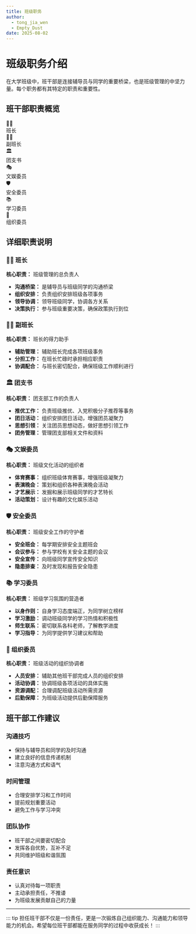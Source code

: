 ```yaml
---
title: 班级职务
author:
  - tong_jia_wen
  - Empty_Dust
date: 2025-08-02
---
```


# 班级职务介绍

在大学班级中，班干部是连接辅导员与同学的重要桥梁，也是班级管理的中坚力量。每个职务都有其特定的职责和重要性。

## 班干部职责概览

<div class="innenu-grid">
  <div class="innenu-grid-item">
    <div class="innenu-grid-icon">👨‍💼</div>
    <div class="innenu-grid-text">班长</div>
  </div>
  <div class="innenu-grid-item">
    <div class="innenu-grid-icon">👨‍💻</div>
    <div class="innenu-grid-text">副班长</div>
  </div>
  <div class="innenu-grid-item">
    <div class="innenu-grid-icon">🏛️</div>
    <div class="innenu-grid-text">团支书</div>
  </div>
  <div class="innenu-grid-item">
    <div class="innenu-grid-icon">🎭</div>
    <div class="innenu-grid-text">文娱委员</div>
  </div>
  <div class="innenu-grid-item">
    <div class="innenu-grid-icon">🛡️</div>
    <div class="innenu-grid-text">安全委员</div>
  </div>
  <div class="innenu-grid-item">
    <div class="innenu-grid-icon">📚</div>
    <div class="innenu-grid-text">学习委员</div>
  </div>
  <div class="innenu-grid-item">
    <div class="innenu-grid-icon">👥</div>
    <div class="innenu-grid-text">组织委员</div>
  </div>
</div>

## 详细职责说明

### 👨‍💼 班长

**核心职责：** 班级管理的总负责人

- **沟通桥梁：** 是辅导员与班级同学的沟通桥梁
- **组织安排：** 负责组织安排班级各项事务
- **领导协调：** 领导班级同学，协调各方关系
- **决策执行：** 参与班级重要决策，确保政策执行到位

### 👨‍💻 副班长

**核心职责：** 班长的得力助手

- **辅助管理：** 辅助班长完成各项班级事务
- **分担工作：** 在班长忙碌时承担相应职责
- **协调配合：** 与班长密切配合，确保班级工作顺利进行

### 🏛️ 团支书

**核心职责：** 团支部工作的负责人

- **推优工作：** 负责班级推优、入党积极分子推荐等事务
- **团日活动：** 组织安排团日活动，增强团员凝聚力
- **思想引领：** 关注团员思想动态，做好思想引领工作
- **团务管理：** 管理团支部相关文件和资料

### 🎭 文娱委员

**核心职责：** 班级文化活动的组织者

- **体育赛事：** 组织班级体育赛事，增强班级凝聚力
- **表演晚会：** 策划和组织各种表演晚会活动
- **才艺展示：** 发掘和展示班级同学的才艺特长
- **活动策划：** 设计有趣的文化娱乐活动

### 🛡️ 安全委员

**核心职责：** 班级安全工作的守护者

- **安全班会：** 每学期安排安全主题班会
- **会议参与：** 参与学校有关安全主题的会议
- **安全宣传：** 向班级同学宣传安全知识
- **隐患排查：** 及时发现和报告安全隐患

### 📚 学习委员

**核心职责：** 班级学习氛围的营造者

- **以身作则：** 自身学习态度端正，为同学树立榜样
- **学习激励：** 调动班级同学的学习热情和积极性
- **师生联系：** 密切联系各科老师，了解教学进度
- **学习指导：** 为同学提供学习建议和帮助

### 👥 组织委员

**核心职责：** 班级活动的组织协调者

- **人员安排：** 辅助其他班干部完成人员的组织安排
- **活动协调：** 协调班级各项活动的具体实施
- **资源调配：** 合理调配班级活动所需资源
- **后勤保障：** 为班级活动提供后勤保障服务

## 班干部工作建议

### 沟通技巧

- 保持与辅导员和同学的及时沟通
- 建立良好的信息传递机制
- 注意沟通方式和语气

### 时间管理

- 合理安排学习和工作时间
- 提前规划重要活动
- 避免工作与学习冲突

### 团队协作

- 班干部之间要密切配合
- 发挥各自优势，互补不足
- 共同维护班级和谐氛围

### 责任意识

- 认真对待每一项职责
- 主动承担责任，不推诿
- 为班级发展贡献自己的力量

---

::: tip
担任班干部不仅是一份责任，更是一次锻炼自己组织能力、沟通能力和领导能力的机会。希望每位班干部都能在服务同学的过程中收获成长！
:::

